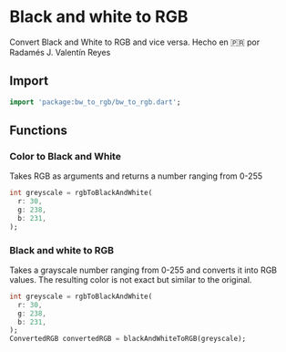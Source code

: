 # Black and white to RGB
Convert Black and White to RGB and vice versa.
Hecho en 🇵🇷 por Radamés J. Valentín Reyes
## Import
~~~dart
import 'package:bw_to_rgb/bw_to_rgb.dart';
~~~
## Functions
### Color to Black and White
Takes RGB as arguments and returns a number ranging from 0-255
~~~dart
int greyscale = rgbToBlackAndWhite(
  r: 30, 
  g: 238,
  b: 231,
);
~~~
### Black and white to RGB
Takes a grayscale number ranging from 0-255 and converts it into RGB values. The resulting color is not exact but similar to the original.
~~~dart
int greyscale = rgbToBlackAndWhite(
  r: 30, 
  g: 238, 
  b: 231,
);
ConvertedRGB convertedRGB = blackAndWhiteToRGB(greyscale);
~~~